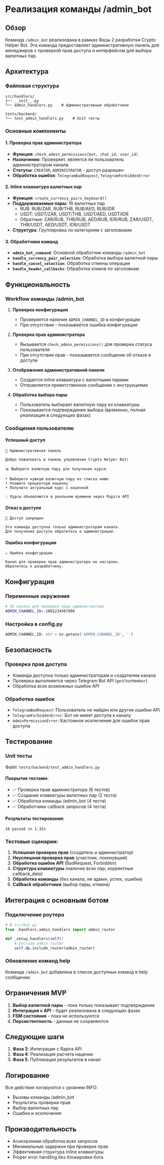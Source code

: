 # Реализация команды /admin_bot

## Обзор

Команда `/admin_bot` реализована в рамках Фазы 2 разработки Crypto Helper Bot. Эта команда предоставляет административную панель для менеджеров с проверкой прав доступа и интерфейсом для выбора валютных пар.

## Архитектура

### Файловая структура
```
src/handlers/
├── __init__.py
└── admin_handlers.py    # Административные обработчики

tests/backend/
└── test_admin_handlers.py    # Unit тесты
```

### Основные компоненты

#### 1. Проверка прав администратора
- **Функция**: `check_admin_permissions(bot, chat_id, user_id)`
- **Назначение**: Проверяет, является ли пользователь администратором канала
- **Статусы**: `CREATOR`, `ADMINISTRATOR` - доступ разрешен
- **Обработка ошибок**: `TelegramBadRequest`, `TelegramForbiddenError`

#### 2. Inline клавиатура валютных пар
- **Функция**: `create_currency_pairs_keyboard()`
- **Поддерживаемые пары**: 16 валютных пар
  - RUB: RUB/ZAR, RUB/THB, RUB/AED, RUB/IDR
  - USDT: USDT/ZAR, USDT/THB, USDT/AED, USDT/IDR
  - Обратные: ZAR/RUB, THB/RUB, AED/RUB, IDR/RUB, ZAR/USDT, THB/USDT, AED/USDT, IDR/USDT
- **Структура**: Группировка по категориям с заголовками

#### 3. Обработчики команд
- **`admin_bot_command`**: Основной обработчик команды `/admin_bot`
- **`handle_currency_pair_selection`**: Обработка выбора валютной пары
- **`handle_cancel_selection`**: Обработка отмены операции
- **`handle_header_callbacks`**: Обработка кликов по заголовкам

## Функциональность

### Workflow команды /admin_bot

1. **Проверка конфигурации**
   - Проверяется наличие `ADMIN_CHANNEL_ID` в конфигурации
   - При отсутствии - показывается ошибка конфигурации

2. **Проверка прав администратора**
   - Вызывается `check_admin_permissions()` для проверки статуса пользователя
   - При отсутствии прав - показывается сообщение об отказе в доступе

3. **Отображение административной панели**
   - Создается inline клавиатура с валютными парами
   - Отправляется приветственное сообщение с инструкциями

4. **Обработка выбора пары**
   - Пользователь выбирает валютную пару из клавиатуры
   - Показывается подтверждение выбора (временно, полная реализация в следующих фазах)

### Сообщения пользователю

#### Успешный доступ
```
🔧 Административная панель

Добро пожаловать в панель управления Crypto Helper Bot!

📊 Выберите валютную пару для получения курса:

• Выберите нужную валютную пару из списка ниже
• Укажите процентную наценку
• Получите актуальный курс с наценкой

💡 Курсы обновляются в реальном времени через Rapira API
```

#### Отказ в доступе
```
🚫 Доступ запрещен

Эта команда доступна только администраторам канала.
Для получения доступа обратитесь к администрации.
```

#### Ошибка конфигурации
```
⚠️ Ошибка конфигурации

Канал для проверки прав администратора не настроен.
Обратитесь к разработчику.
```

## Конфигурация

### Переменные окружения
```bash
# ID канала для проверки прав администратора
ADMIN_CHANNEL_ID=-1001234567890
```

### Настройка в config.py
```python
ADMIN_CHANNEL_ID: str = os.getenv('ADMIN_CHANNEL_ID', '')
```

## Безопасность

### Проверка прав доступа
- Команда доступна только администраторам и создателям канала
- Проверка выполняется через Telegram Bot API (`getChatMember`)
- Обработка всех возможных ошибок API

### Обработка ошибок
- `TelegramBadRequest`: Пользователь не найден или другие ошибки API
- `TelegramForbiddenError`: Бот не имеет доступа к каналу
- `AdminPermissionError`: Кастомное исключение для ошибок прав доступа

## Тестирование

### Unit тесты
Файл: `tests/backend/test_admin_handlers.py`

#### Покрытие тестами:
- ✅ Проверка прав администратора (6 тестов)
- ✅ Создание клавиатуры валютных пар (2 теста)
- ✅ Обработка команды /admin_bot (4 теста)
- ✅ Обработчики callback запросов (4 теста)

#### Результаты тестирования:
```
16 passed in 1.32s
```

### Тестовые сценарии:
1. **Успешная проверка прав** (создатель и администратор)
2. **Неуспешная проверка прав** (участник, покинувший)
3. **Обработка ошибок API** (BadRequest, Forbidden)
4. **Структура клавиатуры** (наличие всех пар, корректные callback_data)
5. **Обработка команды** (без канала, не админ, успех, ошибки)
6. **Callback обработчики** (выбор пары, отмена)

## Интеграция с основным ботом

### Подключение роутера
```python
# В src/bot.py
from .handlers.admin_handlers import admin_router

def _setup_handlers(self):
    # Include admin router
    self.dp.include_router(admin_router)
```

### Обновление команд help
Команда `/admin_bot` добавлена в список доступных команд в help сообщении.

## Ограничения MVP

1. **Выбор валютной пары** - пока только показывает подтверждение
2. **Интеграция с API** - будет реализована в следующих фазах
3. **FSM состояния** - пока не используются
4. **Персистентность** - данные не сохраняются

## Следующие шаги

1. **Фаза 3**: Интеграция с Rapira API
2. **Фаза 4**: Реализация расчета наценки
3. **Фаза 5**: Публикация результатов в канал

## Логирование

Все действия логируются с уровнем INFO:
- Вызовы команды /admin_bot
- Результаты проверки прав
- Выбор валютных пар
- Ошибки и исключения

## Производительность

- Асинхронная обработка всех запросов
- Минимальные задержки при проверке прав
- Эффективная структура inline клавиатуры
- Proper error handling без блокировки бота